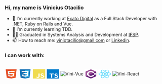 ### Hi, my name is Vinicius Otacilio


- 🔭 I’m currently working at [Exato Digital](https://exato.digital) as a Full Stack Developer with .NET, Ruby on Rails and Vue.
- 🌱 I’m currently learning TDD.
- 👨‍🎓 Graduated in Systems Analysis and Development at [IFSP](https://www.ifsp.edu.br).
- 📫 How to reach me: viniotacilio@gmail.com or [Linkedin](https://www.linkedin.com/in/vinicius-otacilio/).
  
  
### I can work with:


  <div style="display: inline_block"><br>
   <img align="center" alt="Vini-HTML" height="30" width="40" src="https://raw.githubusercontent.com/devicons/devicon/master/icons/html5/html5-original.svg">
  <img align="center" alt="Vini-CSS" height="30" width="40" src="https://raw.githubusercontent.com/devicons/devicon/master/icons/css3/css3-original.svg">
  <img align="center" alt="Vini-Js" height="30" width="40" src="https://raw.githubusercontent.com/devicons/devicon/master/icons/javascript/javascript-plain.svg">
  <img align="center" alt="Vini-Ts" height="30" width="40" src="https://raw.githubusercontent.com/devicons/devicon/master/icons/typescript/typescript-plain.svg">
  <img align="center" alt="Vini-Vue" height="30" width="40" src="https://cdn.jsdelivr.net/gh/devicons/devicon/icons/vuejs/vuejs-original.svg">
  <img align="center" alt="Vini-Csharp" height="30" width="40" src="https://raw.githubusercontent.com/devicons/devicon/master/icons/csharp/csharp-original.svg">
  <img align="center" alt="Vini-React" height="30" width="40" src="https://raw.githubusercontent.com/devicons/devicon/master/icons/react/react-original.svg">
  <img align="center" alt="Vini-React" height="30" width="40" src="https://cdn.jsdelivr.net/gh/devicons/devicon/icons/postgresql/postgresql-original.svg">
  
</div>
